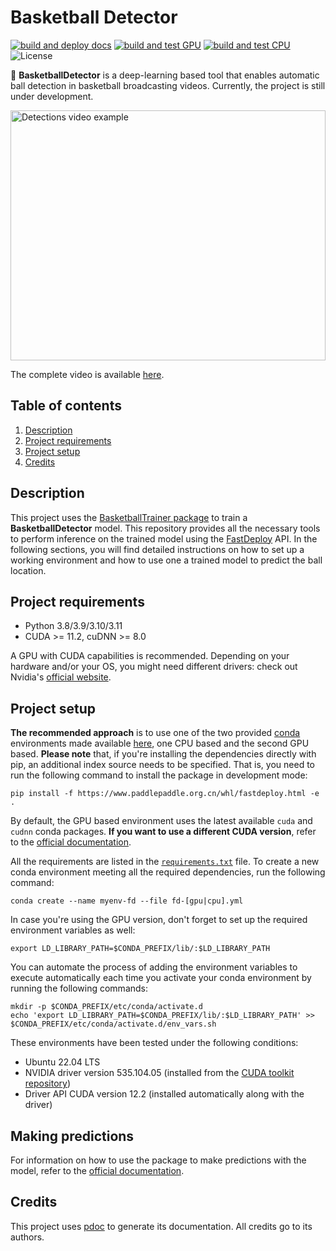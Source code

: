 # Basketball Detector

[![build and deploy docs](https://github.com/peiva-git/basketball_detector/actions/workflows/docs.yml/badge.svg)](https://github.com/peiva-git/basketball_detector/actions/workflows/docs.yml)
[![build and test GPU](https://github.com/peiva-git/basketball_detector/actions/workflows/build-and-test-gpu.yml/badge.svg)](https://github.com/peiva-git/basketball_detector/actions/workflows/build-and-test-gpu.yml)
[![build and test CPU](https://github.com/peiva-git/basketball_detector/actions/workflows/build-and-test-cpu.yml/badge.svg)](https://github.com/peiva-git/basketball_detector/actions/workflows/build-and-test-cpu.yml)
![License](https://img.shields.io/github/license/peiva-git/basketball_detector)

:basketball: **BasketballDetector** is a deep-learning based tool that enables automatic
ball detection in basketball broadcasting videos.
Currently, the project is still under development.

<img src="https://media.giphy.com/media/DurYHJy6bj38Hydi7J/giphy.gif" alt="Detections video example" width="100%" height="400px"/>

The complete video is available [here](https://youtu.be/jhQOChtrPWg).

## Table of contents

1. [Description](#description)
2. [Project requirements](#project-requirements)
3. [Project setup](#project-setup)
4. [Credits](#credits)

## Description

This project uses the [BasketballTrainer package](https://github.com/peiva-git/basketball_trainer)
to train a **BasketballDetector** model.
This repository provides all the necessary tools to perform inference on the trained model using the 
[FastDeploy](https://github.com/PaddlePaddle/FastDeploy) API.
In the following sections, you will find detailed instructions on how to set up
a working environment and how to use one a trained model to predict the ball location.

## Project requirements

- Python 3.8/3.9/3.10/3.11
- CUDA >= 11.2, cuDNN >= 8.0

A GPU with CUDA capabilities is recommended. Depending on your hardware and/or your OS,
you might need different drivers: check out Nvidia's
[official website](https://www.nvidia.com/Download/index.aspx?lang=en-us).

## Project setup

**The recommended approach** is to use one of the two provided
[conda](https://docs.conda.io/projects/conda/en/latest/index.html) environments made available [here](conda),
one CPU based and the second GPU based.
**Please note** that, if you're installing the dependencies directly with pip,
an additional index source needs to be specified.
That is, you need to run the following command to install the package in development mode:
```shell
pip install -f https://www.paddlepaddle.org.cn/whl/fastdeploy.html -e .
```

By default, the GPU based environment uses the  latest available `cuda` and `cudnn` conda packages.
**If you want to use a different CUDA version**,
refer to the [official documentation](https://github.com/PaddlePaddle/FastDeploy/tree/develop).

All the requirements are listed in the 
[`requirements.txt`](requirements.txt) file.
To create a new conda environment meeting all the required dependencies, run the following command:
```shell
conda create --name myenv-fd --file fd-[gpu|cpu].yml
```

In case you're using the GPU version, don't forget to set up the required environment variables as well:
```shell
export LD_LIBRARY_PATH=$CONDA_PREFIX/lib/:$LD_LIBRARY_PATH
```

You can automate the process of adding the environment variables
to execute automatically each time you activate your
conda environment by running the following commands:
```shell
mkdir -p $CONDA_PREFIX/etc/conda/activate.d
echo 'export LD_LIBRARY_PATH=$CONDA_PREFIX/lib/:$LD_LIBRARY_PATH' >> $CONDA_PREFIX/etc/conda/activate.d/env_vars.sh
```

These environments have been tested under the following conditions:
- Ubuntu 22.04 LTS
- NVIDIA driver version 535.104.05 (installed from the
[CUDA toolkit repository](https://developer.nvidia.com/cuda-12-0-1-download-archive?target_os=Linux&target_arch=x86_64&Distribution=Ubuntu&target_version=22.04&target_type=deb_network))
- Driver API CUDA version 12.2 (installed automatically along with the driver)

## Making predictions

For information on how to use the package to make predictions with the model, refer to the
[official documentation](https://peiva-git.github.io/basketball_detector/).

## Credits

This project uses [pdoc](https://pdoc.dev/) to generate its documentation. All credits go to its authors.
